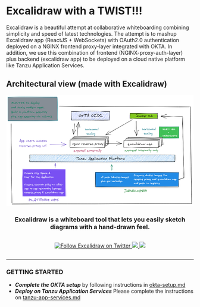 # Excalidraw with a TWIST!!!
Excalidraw is a beautiful attempt at collaborative whiteboarding combining simplicity and speed of latest technologies. The attempt is to mashup Excalidraw app (ReactJS + WebSockets) with OAuth2.0 authentication deployed on a NGINX frontend proxy-layer integrated with OKTA. In addition, we use this combination of frontend (NGINX-proxy-auth-layer) plus backend (excalidraw app) to be deployed on a cloud native platform like Tanzu Application Services.

## Architectural view (made with Excalidraw)
<div align="center" style="display:flex;flex-direction:column;">
  <a href="https://excalidraw.com">
    <img src="Excalidraw-okta.png" alt="Excalidraw logo: Sketch handrawn like diagrams." />
  </a>
  <h3>Excalidraw is a whiteboard tool that lets you easily sketch diagrams with a hand-drawn feel.</h3>
  <p>
    <a href="https://twitter.com/Excalidraw">
      <img alt="Follow Excalidraw on Twitter" src="https://img.shields.io/twitter/follow/excalidraw.svg?label=follow+excalidraw&style=social&logo=twitter">
    </a>
    <a target="_blank" href="https://crowdin.com/project/excalidraw">
      <img src="https://badges.crowdin.net/excalidraw/localized.svg">
    </a>
    <a target="_blank" href="https://hub.docker.com/r/excalidraw/excalidraw">
      <img src="https://img.shields.io/docker/pulls/excalidraw/excalidraw">
    </a>
  </p>
</div>

- - - -

### GETTING STARTED

* ***Complete the OKTA setup*** by following instructions in [okta-setup.md](/okta-setup.md)
* ***Deploy on Tanzu Application Services*** Please complete the instructions on [tanzu-app-services.md](/tanzu-app-services.md)
